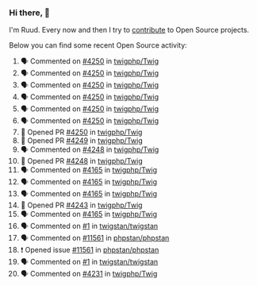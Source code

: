 ### Hi there, 👋

I'm Ruud. Every now and then I try to [contribute](https://github.com/pulls?q=+is%3Apr+author%3Aruudk+archived%3Afalse+is%3Apublic+) to Open Source projects.

Below you can find some recent Open Source activity:

<!--START_SECTION:activity-->
1. 🗣 Commented on [#4250](https://github.com/twigphp/Twig/pull/4250#issuecomment-2316976385) in [twigphp/Twig](https://github.com/twigphp/Twig)
2. 🗣 Commented on [#4250](https://github.com/twigphp/Twig/pull/4250#issuecomment-2316815594) in [twigphp/Twig](https://github.com/twigphp/Twig)
3. 🗣 Commented on [#4250](https://github.com/twigphp/Twig/pull/4250#issuecomment-2315895037) in [twigphp/Twig](https://github.com/twigphp/Twig)
4. 🗣 Commented on [#4250](https://github.com/twigphp/Twig/pull/4250#issuecomment-2315466286) in [twigphp/Twig](https://github.com/twigphp/Twig)
5. 🗣 Commented on [#4250](https://github.com/twigphp/Twig/pull/4250#issuecomment-2315421754) in [twigphp/Twig](https://github.com/twigphp/Twig)
6. 🗣 Commented on [#4250](https://github.com/twigphp/Twig/pull/4250#issuecomment-2315372393) in [twigphp/Twig](https://github.com/twigphp/Twig)
7. 💪 Opened PR [#4250](https://github.com/twigphp/Twig/pull/4250) in [twigphp/Twig](https://github.com/twigphp/Twig)
8. 💪 Opened PR [#4249](https://github.com/twigphp/Twig/pull/4249) in [twigphp/Twig](https://github.com/twigphp/Twig)
9. 🗣 Commented on [#4248](https://github.com/twigphp/Twig/pull/4248#issuecomment-2315257101) in [twigphp/Twig](https://github.com/twigphp/Twig)
10. 💪 Opened PR [#4248](https://github.com/twigphp/Twig/pull/4248) in [twigphp/Twig](https://github.com/twigphp/Twig)
11. 🗣 Commented on [#4165](https://github.com/twigphp/Twig/issues/4165#issuecomment-2314866494) in [twigphp/Twig](https://github.com/twigphp/Twig)
12. 🗣 Commented on [#4165](https://github.com/twigphp/Twig/issues/4165#issuecomment-2314835776) in [twigphp/Twig](https://github.com/twigphp/Twig)
13. 🗣 Commented on [#4165](https://github.com/twigphp/Twig/issues/4165#issuecomment-2314817038) in [twigphp/Twig](https://github.com/twigphp/Twig)
14. 💪 Opened PR [#4243](https://github.com/twigphp/Twig/pull/4243) in [twigphp/Twig](https://github.com/twigphp/Twig)
15. 🗣 Commented on [#4165](https://github.com/twigphp/Twig/issues/4165#issuecomment-2313310532) in [twigphp/Twig](https://github.com/twigphp/Twig)
16. 🗣 Commented on [#1](https://github.com/twigstan/twigstan/issues/1#issuecomment-2312868821) in [twigstan/twigstan](https://github.com/twigstan/twigstan)
17. 🗣 Commented on [#11561](https://github.com/phpstan/phpstan/issues/11561#issuecomment-2311739148) in [phpstan/phpstan](https://github.com/phpstan/phpstan)
18. ❗ Opened issue [#11561](https://github.com/phpstan/phpstan/issues/11561) in [phpstan/phpstan](https://github.com/phpstan/phpstan)
19. 🗣 Commented on [#1](https://github.com/twigstan/twigstan/issues/1#issuecomment-2309902614) in [twigstan/twigstan](https://github.com/twigstan/twigstan)
20. 🗣 Commented on [#4231](https://github.com/twigphp/Twig/pull/4231#issuecomment-2309809889) in [twigphp/Twig](https://github.com/twigphp/Twig)
<!--END_SECTION:activity-->
